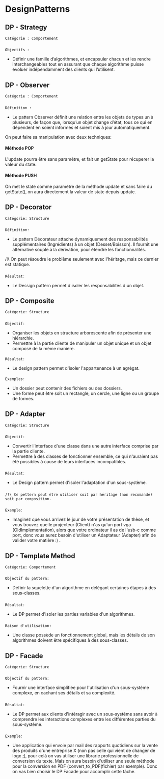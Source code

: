 # DesignPatterns

## DP - Strategy

    Catégorie : Comportement
#####
    Objectifs :
- Définir une famille d’algorithmes, et encapsuler chacun et les rendre interchangeables 
tout en assurant que chaque algorithme puisse évoluer 
indépendamment des clients qui l’utilisent.

## DP - Observer 
    Catégorie : Comportement
#####
    Définition : 
- Le pattern Observer définit une relation entre 
les objets de types un à plusieurs, de façon que, 
lorsqu’un objet change d’état, tous ce qui en dépendent 
en soient informés et soient mis à jour automatiquement.

On peut faire sa manipulation avec deux techniques:
#### Méthode POP
L'update pourra être sans paramètre, et fait un getState pour récuperer la valeur du state.

#### Méthode PUSH
On met le state comme paramètre de la méthode update et sans faire du getState(), on aura directement la valeur de state depuis update.


## DP - Decorator
    Catégorie: Structure
#####
    Définition: 
- Le pattern Décorateur attache dynamiquement des responsabilités supplémentaires (Ingrédients) à un objet (Desset/Boisson).
Il fournit une altérnative souple à la dérivation, pour étendre les fonctionnalités.

/!\ On peut résoudre le problème seulement avec l'héritage, mais ce dernier est statique.
#####  
    Résultat: 
- Le Dessign pattern permet d'isoler les responsabilités d'un objet.


## DP - Composite
    Catégorie: Structure
#####
    Objectif:
 - Organiser les objets en structure arborescente afin de présenter une hiérarchie.
 - Permettre à la partie cliente de manipuler un objet unique et un objet composé de la même manière.
 ####
    Résultat:
- Le design pattern permet d'isoler l'appartenance à un agrégat.
####
    Exemples:
- Un dossier peut contenir des fichiers ou des dossiers.
- Une forme peut être soit un rectangle, un cercle, une ligne ou un groupe de formes.


## DP - Adapter
    Catégorie: Structure
#####
    Objectif:
- Convertir l'interface d'une classe dans une autre interface comprise par la partie cliente.
- Permettre à des classes de fonctionner ensemble, ce qui n'auraient pas été possibles à cause de leurs interfaces incompatibles.
#####
    Résultat:
- Le Design pattern permet d'isoler l'adaptation d'un sous-système.
#####
    /!\ Ce pettern peut être utiliser soit par héritage (non recomandé) soit par composition.
#####
    Exemple:
- Imaginez que vous arrivez le jour de votre présentation de thèse, 
et vous trouvez que le projecteur (Client) n'as qu'un port vga (OldImplementation), 
alors que votre ordinateur il as de l'usb-c comme port, donc vous aurez besoin d'utiliser un Adaptateur (Adapter) afin de valider votre matière :) . 

## DP - Template Method
    Catégorie: Comportement
#####
    Objectif du pattern:
- Définir la squelette d'un algorithme en délégant certaines étapes à des sous-classes.
#####
    Résultat: 
- Le DP permet d'isoler les parties variables d'un algorithmes.
#####
    Raison d'utilisation:
- Une classe possède un fonctionnement global, mais les détails de son algorithmes doivent être spécifiques à des sous-classes.


## DP - Facade
    Catégorie: Structure
#####
    Objectif du pattern:
- Fournir une interface simplifiée pour l'utilisation d'un sous-système complexe, en cachant ses détails et sa complexité.
#####
    Résultat:
- Le DP permet aux clients d'intéragir avec un sous-système sans avoir à comprendre les interactions complexes entre les différentes parties du sous-système.
#####
    Exemple:
- Une application qui envoie par mail des rapports quotidiens sur la vente des produits d'une entreprise X (non pas celle qui vient de changer de logo ;), pour celà on vas utiliser une librarie professionnelle de conversion du texte. Mais on aura besoin d'utiliser une seule méthode pour la conversion en PDF (convert_to_PDF(fichier) par exemple).
Donc on vas bien choisir le DP Facade pour accomplir cette tâche.